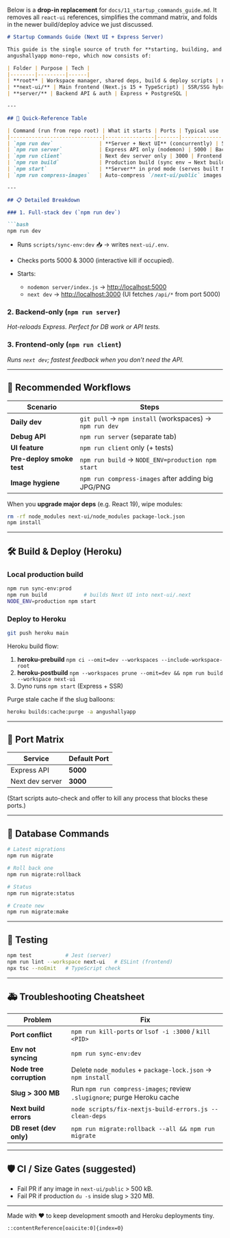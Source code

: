 Below is a **drop-in replacement** for `docs/11_startup_commands_guide.md`.
It removes all `react-ui` references, simplifies the command matrix, and folds in the newer build/deploy advice we just discussed.

````markdown
# Startup Commands Guide (Next UI + Express Server)

This guide is the single source of truth for **starting, building, and deploying** the
angushallyapp mono-repo, which now consists of:

| Folder | Purpose | Tech |
|--------|---------|------|
| **root** | Workspace manager, shared deps, build & deploy scripts | npm workspaces |
| **next-ui/** | Main frontend (Next.js 15 + TypeScript) | SSR/SSG hybrid |
| **server/** | Backend API & auth | Express + PostgreSQL |

---

## 🚀 Quick-Reference Table

| Command (run from repo root) | What it starts | Ports | Typical use |
|------------------------------|----------------|-------|-------------|
| `npm run dev`               | **Server + Next UI** (concurrently) | 5000, 3000 | Daily development |
| `npm run server`            | Express API only (nodemon) | 5000 | Backend focus |
| `npm run client`            | Next dev server only | 3000 | Frontend focus |
| `npm run build`             | Production build (sync env → Next build) | — | Local prod test |
| `npm start`                 | **Server** in prod mode (serves built Next) | 5000 | Local prod run / Heroku dyno |
| `npm run compress-images`   | Auto-compress `/next-ui/public` images | — | Keep slug small |

---

## 📋 Detailed Breakdown

### 1. Full-stack dev (`npm run dev`)

```bash
npm run dev
````

* Runs `scripts/sync-env:dev` 📥 → writes `next-ui/.env`.
* Checks ports 5000 & 3000 (interactive kill if occupied).
* Starts:

  * `nodemon server/index.js` → [http://localhost:5000](http://localhost:5000)
  * `next dev` → [http://localhost:3000](http://localhost:3000)
    (UI fetches `/api/*` from port 5000)

### 2. Backend-only (`npm run server`)

*Hot-reloads Express. Perfect for DB work or API tests.*

### 3. Frontend-only (`npm run client`)

*Runs `next dev`; fastest feedback when you don’t need the API.*

---

## 🎯 Recommended Workflows

| Scenario                  | Steps                                                   |
| ------------------------- | ------------------------------------------------------- |
| **Daily dev**             | `git pull` → `npm install` (workspaces) → `npm run dev` |
| **Debug API**             | `npm run server` (separate tab)                         |
| **UI feature**            | `npm run client` only (+ tests)                         |
| **Pre-deploy smoke test** | `npm run build` → `NODE_ENV=production npm start`       |
| **Image hygiene**         | `npm run compress-images` after adding big JPG/PNG      |

When you **upgrade major deps** (e.g. React 19), wipe modules:

```bash
rm -rf node_modules next-ui/node_modules package-lock.json
npm install
```

---

## 🛠️ Build & Deploy (Heroku)

### Local production build

```bash
npm run sync-env:prod
npm run build            # builds Next UI into next-ui/.next
NODE_ENV=production npm start
```

### Deploy to Heroku

```bash
git push heroku main
```

Heroku build flow:

1. **heroku-prebuild**
   `npm ci --omit=dev --workspaces --include-workspace-root`
2. **heroku-postbuild**
   `npm --workspaces prune --omit=dev && npm run build --workspace next-ui`
3. Dyno runs `npm start` (Express + SSR)

Purge stale cache if the slug balloons:

```bash
heroku builds:cache:purge -a angushallyapp
```

---

## 🔄 Port Matrix

| Service         | Default Port |
| --------------- | ------------ |
| Express API     | **5000**     |
| Next dev server | **3000**     |

(Start scripts auto-check and offer to kill any process that blocks these ports.)

---

## 🐘 Database Commands

```bash
# Latest migrations
npm run migrate

# Roll back one
npm run migrate:rollback

# Status
npm run migrate:status

# Create new
npm run migrate:make
```

---

## 🧪 Testing

```bash
npm test           # Jest (server)
npm run lint --workspace next-ui   # ESLint (frontend)
npx tsc --noEmit   # TypeScript check
```

---

## 🚑 Troubleshooting Cheatsheet

| Problem                  | Fix                                                                     |
| ------------------------ | ----------------------------------------------------------------------- |
| **Port conflict**        | `npm run kill-ports` or `lsof -i :3000` / `kill <PID>`                  |
| **Env not syncing**      | `npm run sync-env:dev`                                                  |
| **Node tree corruption** | Delete `node_modules` + `package-lock.json` → `npm install`             |
| **Slug > 300 MB**        | Run `npm run compress-images`; review `.slugignore`; purge Heroku cache |
| **Next build errors**    | `node scripts/fix-nextjs-build-errors.js --clean-deps`                  |
| **DB reset (dev only)**  | `npm run migrate:rollback --all && npm run migrate`                     |

---

## 🛡️ CI / Size Gates (suggested)

* Fail PR if any image in `next-ui/public` > 500 kB.
* Fail PR if production `du -s` inside slug > 320 MB.

---

Made with ❤️ to keep development smooth and Heroku deployments tiny.

```
::contentReference[oaicite:0]{index=0}
```
